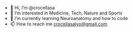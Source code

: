 - 👋 Hi, I’m @crocellasa
- 👀 I’m interested in Medicine, Tech, Nature and Sports
- 🌱 I’m currently learning Neuroanatomy and how to code
- 📫 How to reach me crocellasalvo@gmail.com

<!---
crocellasa/crocellasa is a ✨ special ✨ repository because its `README.md` (this file) appears on your GitHub profile.
You can click the Preview link to take a look at your changes.
--->
